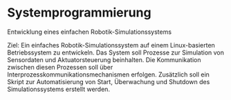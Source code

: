 # Systemprogrammierung
Entwicklung eines einfachen Robotik-Simulationssystems

Ziel:
Ein einfaches Robotik-Simulationssystem auf einem Linux-basierten Betriebssystem zu entwickeln. Das System soll Prozesse zur Simulation von Sensordaten und Aktuatorsteuerung beinhalten. Die Kommunikation zwischen diesen Prozessen soll über Interprozesskommunikationsmechanismen erfolgen. Zusätzlich soll ein Skript zur Automatisierung von Start, Überwachung und Shutdown des Simulationssystems erstellt werden.

